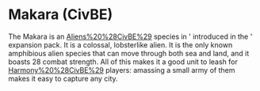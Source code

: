 # Makara (CivBE)

The Makara is an [Aliens%20%28CivBE%29](alien) species in ' introduced in the ' expansion pack.
It is a colossal, lobsterlike alien. It is the only known amphibious alien species that can move through both sea and land, and it boasts 28 combat strength. All of this makes it a good unit to leash for [Harmony%20%28CivBE%29](Harmony) players: amassing a small army of them makes it easy to capture any city.